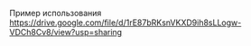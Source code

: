 Пример использования
https://drive.google.com/file/d/1rE87bRKsnVKXD9ih8sLLogw-VDCh8Cv8/view?usp=sharing
